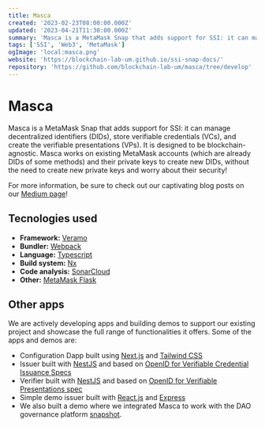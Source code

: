 ```yaml
---
title: Masca
created: '2023-02-23T08:00:00.000Z'
updated: '2023-04-21T11:30:00.000Z'
summary: 'Masca is a MetaMask Snap that adds support for SSI: it can manage DIDs, store VCs, and create the VPs. Masca works on existing MetaMask accounts to create new DIDs, without the need to create new private keys and worry about their security!'
tags: ['SSI', 'Web3', 'MetaMask']
ogImage: 'local:masca.png'
website: 'https://blockchain-lab-um.github.io/ssi-snap-docs/'
repository: 'https://github.com/blockchain-lab-um/masca/tree/develop'
---
```


# Masca

Masca is a MetaMask Snap that adds support for SSI: it can manage decentralized identifiers (DIDs), store verifiable credentials (VCs), and create the verifiable presentations (VPs). It is designed to be blockchain-agnostic. Masca works on existing MetaMask accounts (which are already DIDs of some methods) and their private keys to create new DIDs, without the need to create new private keys and worry about their security!

For more information, be sure to check out our captivating blog posts on our [Medium page](https://medium.com/@blockchainlabum)!

## Tecnologies used

- **Framework:** [Veramo](https://github.com/uport-project/veramo)
- **Bundler:** [Webpack](https://webpack.js.org/)
- **Language:** [Typescript](https://www.typescriptlang.org/)
- **Build system:** [Nx](https://nx.dev/)
- **Code analysis:** [SonarCloud](https://www.sonarsource.com/products/sonarcloud/)
- **Other:** [MetaMask Flask](https://metamask.io/flask/)

## Other apps

We are actively developing apps and building demos to support our existing project and showcase the full range of functionalities it offers. Some of the apps and demos are:

- Configuration Dapp built using [Next.js](https://nextjs.org/) and [Tailwind CSS](https://tailwindcss.com/)
- Issuer built with [NestJS](https://nestjs.com/) and based on [OpenID for Verifiable Credential Issuance Specs](https://openid.net/specs/openid-4-verifiable-credential-issuance-1_0.html)
- Verifier built with [NestJS](https://nestjs.com/) and based on [OpenID for Verifiable Presentations spec](https://openid.net/specs/openid-4-verifiable-presentations-1_0.html)
- Simple demo issuer built with [React.js](https://reactjs.org/) and [Express](https://expressjs.com/)
- We also built a demo where we integrated Masca to work with the DAO governance platform [snapshot](https://docs.snapshot.org/).
